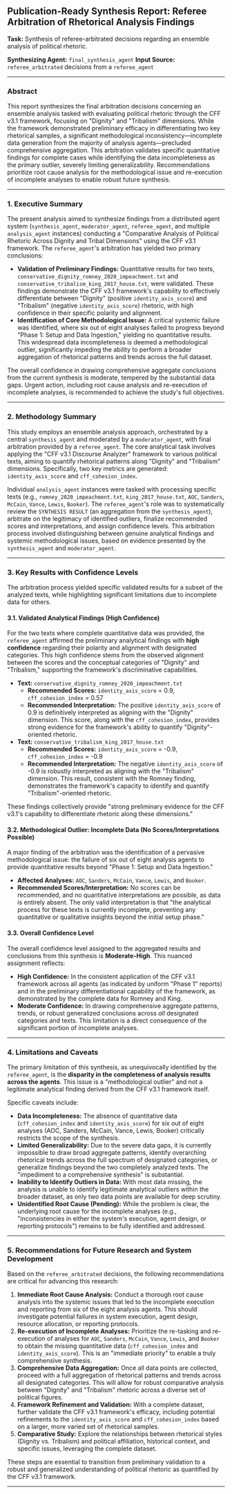 ## Publication-Ready Synthesis Report: Referee Arbitration of Rhetorical Analysis Findings

**Task:** Synthesis of referee-arbitrated decisions regarding an ensemble analysis of political rhetoric.

**Synthesizing Agent:** `final_synthesis_agent`
**Input Source:** `referee_arbitrated` decisions from a `referee_agent`

---

### Abstract

This report synthesizes the final arbitration decisions concerning an ensemble analysis tasked with evaluating political rhetoric through the CFF v3.1 framework, focusing on "Dignity" and "Tribalism" dimensions. While the framework demonstrated preliminary efficacy in differentiating two key rhetorical samples, a significant methodological inconsistency—incomplete data generation from the majority of analysis agents—precluded comprehensive aggregation. This arbitration validates specific quantitative findings for complete cases while identifying the data incompleteness as the primary outlier, severely limiting generalizability. Recommendations prioritize root cause analysis for the methodological issue and re-execution of incomplete analyses to enable robust future synthesis.

---

### 1. Executive Summary

The present analysis aimed to synthesize findings from a distributed agent system (`synthesis_agent`, `moderator_agent`, `referee_agent`, and multiple `analysis_agent` instances) conducting a "Comparative Analysis of Political Rhetoric Across Dignity and Tribal Dimensions" using the CFF v3.1 framework. The `referee_agent`'s arbitration has yielded two primary conclusions:

*   **Validation of Preliminary Findings:** Quantitative results for two texts, `conservative_dignity_romney_2020_impeachment.txt` and `conservative_tribalism_king_2017_house.txt`, were validated. These findings demonstrate the CFF v3.1 framework's capability to effectively differentiate between "Dignity" (positive `identity_axis_score`) and "Tribalism" (negative `identity_axis_score`) rhetoric, with high confidence in their specific polarity and alignment.
*   **Identification of Core Methodological Issue:** A critical systemic failure was identified, where six out of eight analyses failed to progress beyond "Phase 1: Setup and Data Ingestion," yielding no quantitative results. This widespread data incompleteness is deemed a methodological outlier, significantly impeding the ability to perform a broader aggregation of rhetorical patterns and trends across the full dataset.

The overall confidence in drawing comprehensive aggregate conclusions from the current synthesis is moderate, tempered by the substantial data gaps. Urgent action, including root cause analysis and re-execution of incomplete analyses, is recommended to achieve the study's full objectives.

---

### 2. Methodology Summary

This study employs an ensemble analysis approach, orchestrated by a central `synthesis_agent` and moderated by a `moderator_agent`, with final arbitration provided by a `referee_agent`. The core analytical task involves applying the "CFF v3.1 Discourse Analyzer" framework to various political texts, aiming to quantify rhetorical patterns along "Dignity" and "Tribalism" dimensions. Specifically, two key metrics are generated: `identity_axis_score` and `cff_cohesion_index`.

Individual `analysis_agent` instances were tasked with processing specific texts (e.g., `romney_2020_impeachment.txt`, `king_2017_house.txt`, `AOC`, `Sanders`, `McCain`, `Vance`, `Lewis`, `Booker`). The `referee_agent`'s role was to systematically review the `SYNTHESIS RESULT` (an aggregation from the `synthesis_agent`), arbitrate on the legitimacy of identified outliers, finalize recommended scores and interpretations, and assign confidence levels. This arbitration process involved distinguishing between genuine analytical findings and systemic methodological issues, based on evidence presented by the `synthesis_agent` and `moderator_agent`.

---

### 3. Key Results with Confidence Levels

The arbitration process yielded specific validated results for a subset of the analyzed texts, while highlighting significant limitations due to incomplete data for others.

#### 3.1. Validated Analytical Findings (High Confidence)

For the two texts where complete quantitative data was provided, the `referee_agent` affirmed the preliminary analytical findings with **high confidence** regarding their polarity and alignment with designated categories. This high confidence stems from the observed alignment between the scores and the conceptual categories of "Dignity" and "Tribalism," supporting the framework's discriminative capabilities.

*   **Text:** `conservative_dignity_romney_2020_impeachment.txt`
    *   **Recommended Scores:** `identity_axis_score` = 0.9, `cff_cohesion_index` = 0.57
    *   **Recommended Interpretation:** The positive `identity_axis_score` of 0.9 is definitively interpreted as aligning with the "Dignity" dimension. This score, along with the `cff_cohesion_index`, provides strong evidence for the framework's ability to quantify "Dignity"-oriented rhetoric.
*   **Text:** `conservative_tribalism_king_2017_house.txt`
    *   **Recommended Scores:** `identity_axis_score` = -0.9, `cff_cohesion_index` = -0.9
    *   **Recommended Interpretation:** The negative `identity_axis_score` of -0.9 is robustly interpreted as aligning with the "Tribalism" dimension. This result, consistent with the Romney finding, demonstrates the framework's capacity to identify and quantify "Tribalism"-oriented rhetoric.

These findings collectively provide "strong preliminary evidence for the CFF v3.1's capability to differentiate rhetoric along these dimensions."

#### 3.2. Methodological Outlier: Incomplete Data (No Scores/Interpretations Possible)

A major finding of the arbitration was the identification of a pervasive methodological issue: the failure of six out of eight analysis agents to provide quantitative results beyond "Phase 1: Setup and Data Ingestion."

*   **Affected Analyses:** `AOC`, `Sanders`, `McCain`, `Vance`, `Lewis`, and `Booker`.
*   **Recommended Scores/Interpretation:** No scores can be recommended, and no quantitative interpretations are possible, as data is entirely absent. The only valid interpretation is that "the analytical process for these texts is currently incomplete, preventing any quantitative or qualitative insights beyond the initial setup phase."

#### 3.3. Overall Confidence Level

The overall confidence level assigned to the aggregated results and conclusions from this synthesis is **Moderate-High**. This nuanced assignment reflects:

*   **High Confidence:** In the consistent application of the CFF v3.1 framework across all agents (as indicated by uniform "Phase 1" reports) and in the preliminary differentiational capability of the framework, as demonstrated by the complete data for Romney and King.
*   **Moderate Confidence:** In drawing comprehensive aggregate patterns, trends, or robust generalized conclusions across *all* designated categories and texts. This limitation is a direct consequence of the significant portion of incomplete analyses.

---

### 4. Limitations and Caveats

The primary limitation of this synthesis, as unequivocally identified by the `referee_agent`, is the **disparity in the completeness of analysis results across the agents**. This issue is a "methodological outlier" and not a legitimate analytical finding derived from the CFF v3.1 framework itself.

Specific caveats include:

*   **Data Incompleteness:** The absence of quantitative data (`cff_cohesion_index` and `identity_axis_score`) for six out of eight analyses (AOC, Sanders, McCain, Vance, Lewis, Booker) critically restricts the scope of the synthesis.
*   **Limited Generalizability:** Due to the severe data gaps, it is currently impossible to draw broad aggregate patterns, identify overarching rhetorical trends across the full spectrum of designated categories, or generalize findings beyond the two completely analyzed texts. The "impediment to a comprehensive synthesis" is substantial.
*   **Inability to Identify Outliers in Data:** With most data missing, the analysis is unable to identify legitimate analytical outliers within the broader dataset, as only two data points are available for deep scrutiny.
*   **Unidentified Root Cause (Pending):** While the problem is clear, the underlying root cause for the incomplete analyses (e.g., "inconsistencies in either the system's execution, agent design, or reporting protocols") remains to be fully identified and addressed.

---

### 5. Recommendations for Future Research and System Development

Based on the `referee_arbitrated` decisions, the following recommendations are critical for advancing this research:

1.  **Immediate Root Cause Analysis:** Conduct a thorough root cause analysis into the systemic issues that led to the incomplete execution and reporting from six of the eight analysis agents. This should investigate potential failures in system execution, agent design, resource allocation, or reporting protocols.
2.  **Re-execution of Incomplete Analyses:** Prioritize the re-tasking and re-execution of analyses for `AOC`, `Sanders`, `McCain`, `Vance`, `Lewis`, and `Booker` to obtain the missing quantitative data (`cff_cohesion_index` and `identity_axis_score`). This is an "immediate priority" to enable a truly comprehensive synthesis.
3.  **Comprehensive Data Aggregation:** Once all data points are collected, proceed with a full aggregation of rhetorical patterns and trends across all designated categories. This will allow for robust comparative analysis between "Dignity" and "Tribalism" rhetoric across a diverse set of political figures.
4.  **Framework Refinement and Validation:** With a complete dataset, further validate the CFF v3.1 framework's efficacy, including potential refinements to the `identity_axis_score` and `cff_cohesion_index` based on a larger, more varied set of rhetorical samples.
5.  **Comparative Study:** Explore the relationships between rhetorical styles (Dignity vs. Tribalism) and political affiliation, historical context, and specific issues, leveraging the complete dataset.

These steps are essential to transition from preliminary validation to a robust and generalized understanding of political rhetoric as quantified by the CFF v3.1 framework.

---